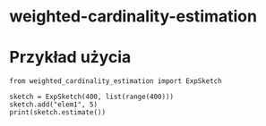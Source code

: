 # weighted-cardinality-estimation

# Przykład użycia

    from weighted_cardinality_estimation import ExpSketch

    sketch = ExpSketch(400, list(range(400)))
    sketch.add("elem1", 5)
    print(sketch.estimate())
